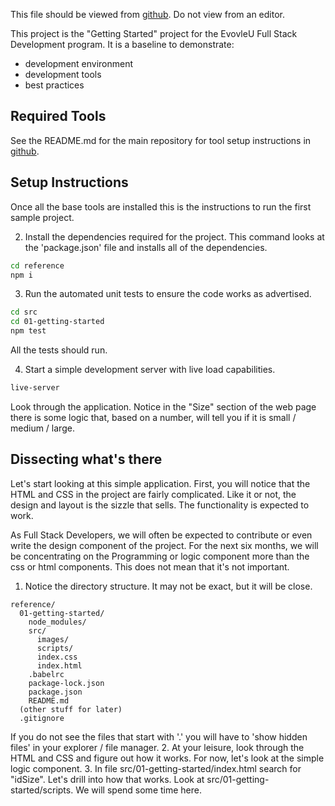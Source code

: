 
This file should be viewed from [github](https://github.com/larryevolveu/reference/tree/01-getting-started). Do not view from an editor.

This project is the "Getting Started" project for the EvovleU Full Stack Development program. It is a baseline to demonstrate:

- development environment
- development tools
- best practices

## Required Tools

See the README.md for the main repository for tool setup instructions in [github](https://github.com/larryevolveu/reference).


## Setup Instructions

Once all the base tools are installed this is the instructions to run the first sample project.

2. Install the dependencies required for the project. This command looks at the 'package.json' file and installs all of the dependencies. 
```sh
cd reference
npm i
```
3. Run the automated unit tests to ensure the code works as advertised. 
```sh
cd src
cd 01-getting-started
npm test
```
All the tests should run.

4. Start a simple development server with live load capabilities. 
```sh
live-server
```
Look through the application. Notice in the "Size" section of the web page there is some logic that, based on a number, will tell you if it is small / medium / large.

## Dissecting what's there

Let's start looking at this simple application. First, you will notice that the HTML and CSS in the project are fairly complicated. Like it or not, the design and layout is the sizzle that sells. The functionality is expected to work. 

As Full Stack Developers, we will often be expected to contribute or even write the design component of the project. For the next six months, we will be concentrating on the Programming or logic component more than the css or html components. This does not mean that it's not important.

1. Notice the directory structure. It may not be exact, but it will be close.
```
reference/
  01-getting-started/
    node_modules/
    src/
      images/
      scripts/
      index.css
      index.html
    .babelrc
    package-lock.json
    package.json
    README.md
  (other stuff for later)
  .gitignore
```
If you do not see the files that start with '.' you will have to 'show hidden files' in your explorer / file manager.
2. At your leisure, look through the HTML and CSS and figure out how it works. For now, let's look at the simple logic component.
3. In file src/01-getting-started/index.html search for "idSize". Let's drill into how that works. Look at src/01-getting-started/scripts. We will spend some time here.
 
